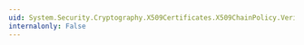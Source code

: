 ```yaml
---
uid: System.Security.Cryptography.X509Certificates.X509ChainPolicy.VerificationFlags
internalonly: False
---
```

